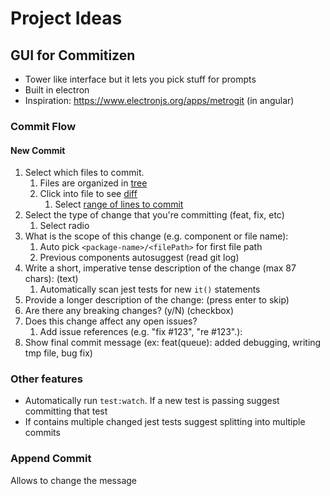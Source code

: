 # Project Ideas

## GUI for Commitizen

- Tower like interface but it lets you pick stuff for prompts
- Built in electron
- Inspiration: https://www.electronjs.org/apps/metrogit (in angular)

### Commit Flow

#### New Commit

1. Select which files to commit.
   1. Files are organized in [tree](https://github.com/react-component/tree)
   2. Click into file to see [diff](https://github.com/otakustay/react-diff-view)
      1. Select [range of lines to commit](https://github.com/otakustay/react-diff-view#customize-gutter)
2. Select the type of change that you're committing (feat, fix, etc)
   1. Select radio
3. What is the scope of this change (e.g. component or file name):
   1. Auto pick `<package-name>/<filePath>` for first file path
   2. Previous components autosuggest (read git log)
4. Write a short, imperative tense description of the change (max 87 chars): (text)
   1. Automatically scan jest tests for new `it()` statements
5. Provide a longer description of the change: (press enter to skip)
6. Are there any breaking changes? (y/N) (checkbox)
7. Does this change affect any open issues?
   1. Add issue references (e.g. "fix #123", "re #123".):
8. Show final commit message (ex: feat(queue): added debugging, writing tmp file, bug fix)

### Other features

- Automatically run `test:watch`. If a new test is passing suggest committing that test
- If contains multiple changed jest tests suggest splitting into multiple commits

### Append Commit

Allows to change the message
